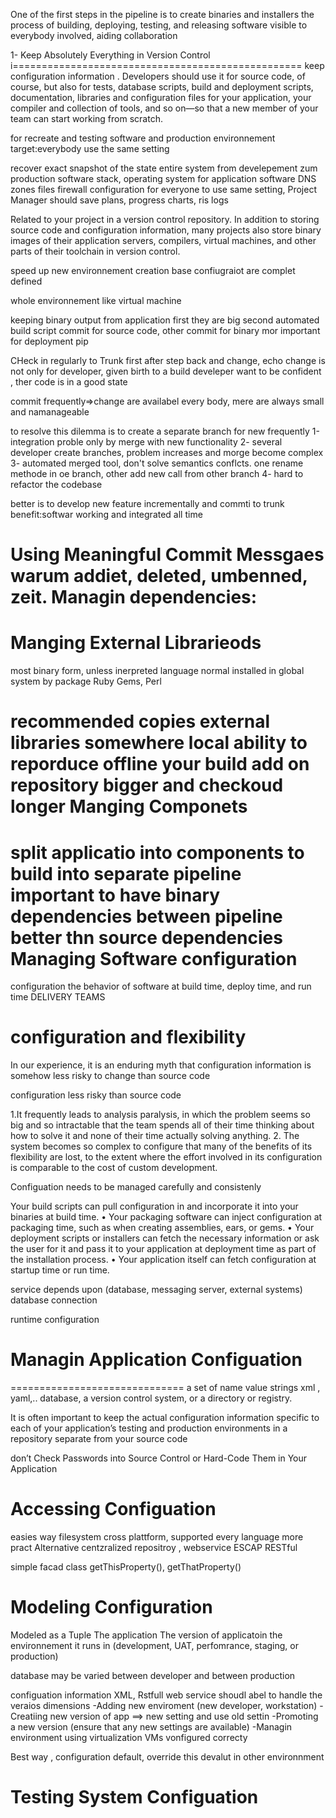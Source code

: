 One of the first steps in the pipeline is to create binaries and installers
the process of building, deploying, testing, and releasing software visible to
everybody involved, aiding collaboration

1-
Keep Absolutely Everything in Version Control
i==================================================
keep configuration information
. Developers should 
use it for source code, of course, but also for tests, database scripts, build and
deployment scripts, documentation, libraries and configuration files for your
application, your compiler and collection of tools, and so on—so that a new
member of your team can start working from scratch.

for recreate and testing software  and production environnement
target:everybody use the same setting

recover exact snapshot of the state entire system from develepement zum production
software stack, 
operating system for application software
DNS zones files
firewall configuration
for everyone to use same setting, 
Project Manager should save plans, progress charts, ris logs


Related to your project in a version control repository.
In addition to storing source code and configuration information, many projects
also store binary images of their application servers, compilers, virtual machines,
and other parts of their toolchain in version control.
 
speed up new environnement creation
base confiugraiot are complet defined

whole environnement like virtual machine

keeping binary output from application
first
 they are big
second
automated build script
commit for source code, other commit for binary mor important for deployment pip

CHeck in regularly to Trunk
first after step back and change, echo 
change is not only for developer, given birth to a build
develeper want to be confident , ther code is in a good state


commit frequently=>change are availabel every body, mere are always small and namanageable 

to resolve this dilemma is to create a separate branch for new frequently 
1-integration proble only by merge with new functionality
2- several developer create branches, problem increases and morge become complex
3- automated merged tool, don't solve semantics conflcts.
one rename methode in oe branch, other add new call from other branch
4- hard to refactor the codebase

better is to develop new feature incrementally and commti to trunk
benefit:softwar working and integrated all time

Using Meaningful Commit Messgaes
warum addiet, deleted, umbenned, zeit.
Managin dependencies:
===============================


Manging External Librarieods
===============================
most binary form, unless inerpreted language
normal installed in global system by package Ruby Gems, Perl

recommended copies external libraries somewhere local
ability to reporduce offline your build
add on repository bigger and checkoud longer
Manging Componets
==============================
split applicatio into components
to build into separate pipeline
important to have binary dependencies between pipeline
better thn source dependencies
Managing Software configuration
==============================
configuration the behavior of software at build time, deploy time, and run time
DELIVERY TEAMS
 
configuration and flexibility
==============================
In our experience, it is an enduring myth that configuration information is
somehow less risky to change than source code

configuration less risky than source code



1.It frequently leads to analysis paralysis, in which the problem seems so big
and so intractable that the team spends all of their time thinking about how
to solve it and none of their time actually solving anything.
2. The system becomes so complex to configure that many of the benefits of
its flexibility are lost, to the extent where the effort involved in its
configuration is comparable to the cost of custom development.


Configuation needs to be managed carefully and consistenly

Your build scripts can pull configuration in and incorporate it into your
binaries at build time.
• Your packaging software can inject configuration at packaging time, such
as when creating assemblies, ears, or gems.
• Your deployment scripts or installers can fetch the necessary information
or ask the user for it and pass it to your application at deployment time as
part of the installation process.
• Your application itself can fetch configuration at startup time or run time.


service depends upon (database, messaging server, external systems)
database connection 

runtime configuration 



Managin Application Configuation
==============================
==============================
a set of name value strings
xml , yaml,..
database, a version control system, or a directory or registry.

It is often important to keep the actual configuration information specific to
each of your application’s testing and production environments in a repository
separate from your source code

don’t Check Passwords into Source Control or Hard-Code Them
in Your Application


Accessing Configuation
==============================
easies way filesystem cross plattform, supported every language
more pract Alternative centzralized repositroy , webservice ESCAP RESTful 


simple facad class getThisProperty(), getThatProperty()

Modeling Configuration
==============================

Modeled as a Tuple
The application
The version of applicatoin
the environnement it runs in (development, UAT, perfomrance, staging, or production)

database may be varied between developer
and between production

configuation information XML, Rstfull web service shoudl abel to handle the veraios dimensions
-Adding new enviroment (new developer, workstation)
-Creatiing new version of app ==> new setting and use old settin
-Promoting a new version (ensure that any new settings are available)
-Managin environment using virtualization VMs vonfigured correcty


Best way , configuration default, override this devalut in other environnment 

Testing System Configuation
==============================








